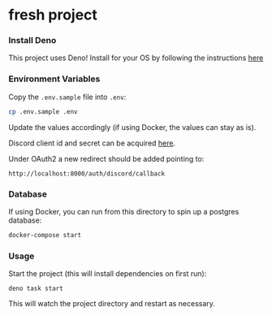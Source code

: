 # fresh project

### Install Deno

This project uses Deno! Install for your OS by following the instructions
[here](https://deno.land/#installation)

### Environment Variables

Copy the `.env.sample` file into `.env`:

```sh
cp .env.sample .env
```

Update the values accordingly (if using Docker, the values can stay as is).

Discord client id and secret can be acquired
[here](https://discord.com/developers/applications).

Under OAuth2 a new redirect should be added pointing to:

```
http://localhost:8000/auth/discord/callback
```

### Database

If using Docker, you can run from this directory to spin up a postgres database:

```sh
docker-compose start
```

### Usage

Start the project (this will install dependencies on first run):

```
deno task start
```

This will watch the project directory and restart as necessary.
